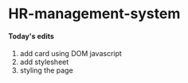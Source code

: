 # HR-management-system
#### Today's edits ####
1. add card using DOM javascript
2. add stylesheet 
3. styling the page